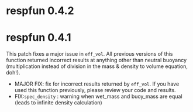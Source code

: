 # respfun 0.4.2

# respfun 0.4.1

This patch fixes a major issue in `eff_vol`. All previous versions of this function returned incorrect results at anything other than neutral buoyancy (multiplication instead of division in the mass & density to volume equation, doh!).

- MAJOR FIX: fix for incorrect results returned by `eff_vol`. If you have used this function previously, please review your code and results. 
- FIX:`spec_density` : warning when wet_mass and buoy_mass are equal (leads to infinite density calculation)

